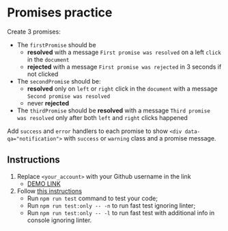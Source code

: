 # Promises practice
Create 3 promises:
- The `firstPromise` should be
  - **resolved** with a message `First promise was resolved` on a left `click` in the `document`
  - **rejected** with a message `First promise was rejected` in 3 seconds if not clicked
- The `secondPromise` should be:
  - **resolved** only on `left` or `right` click in the `document` with a message `Second promise was resolved`
  - never **rejected**
- The `thirdPromise` should be **resolved** with a message `Third promise was resolved` only after both `left` and `right` clicks happened

Add `success` and `error` handlers to each promise to show `<div data-qa="notification">` with `success` or `warning` class and a promise message.

## Instructions
1. Replace `<your_account>` with your Github username in the link
    - [DEMO LINK](https://andriimelnyq.github.io/js_promises_practice_DOM/)
2. Follow [this instructions](https://mate-academy.github.io/layout_task-guideline/)
    - Run `npm run test` command to test your code;
    - Run `npm run test:only -- -n` to run fast test ignoring linter;
    - Run `npm run test:only -- -l` to run fast test with additional info in console ignoring linter.
